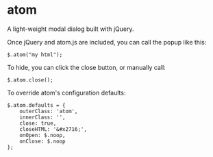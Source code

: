 atom
====

A light-weight modal dialog built with jQuery.

Once jQuery and atom.js are included, you can call the popup like this:

	$.atom("my html");
	
To hide, you can click the close button, or manually call:

	$.atom.close();
	
To override atom's configuration defaults:

	$.atom.defaults = {
		outerClass: 'atom',
		innerClass: '',
		close: true,
		closeHTML: '&#x2716;',
		onOpen: $.noop,
		onClose: $.noop
	};
